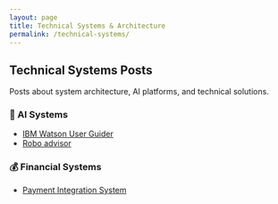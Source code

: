 ```yaml
---
layout: page
title: Technical Systems & Architecture
permalink: /technical-systems/
---
```


## Technical Systems Posts

Posts about system architecture, AI platforms, and technical solutions.

### 🤖 AI Systems
- [IBM Watson User Guider](/)
- [Robo advisor](/)

### 💰 Financial Systems
- [Payment Integration System](/)